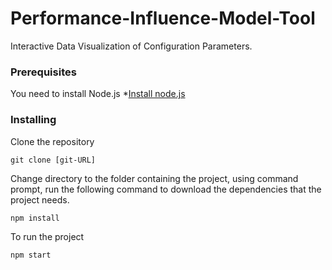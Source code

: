 # Performance-Influence-Model-Tool

Interactive Data Visualization of Configuration Parameters.

### Prerequisites

You need to install Node.js
*[Install node.js](http://nodejs.org)


### Installing

Clone the repository

```
git clone [git-URL]
```

Change directory to the folder containing the project, using command prompt, run the following command to download the dependencies that the project needs.

```
npm install
```

To run the project

```
npm start
```